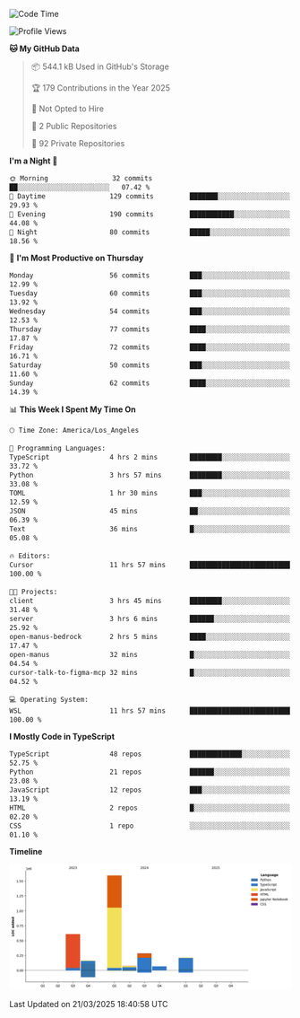 <!--START_SECTION:waka-->
![Code Time](http://img.shields.io/badge/Code%20Time-55%20hrs%2049%20mins-blue)

![Profile Views](http://img.shields.io/badge/Profile%20Views-0-blue)

**🐱 My GitHub Data** 

> 📦 544.1 kB Used in GitHub's Storage 
 > 
> 🏆 179 Contributions in the Year 2025
 > 
> 🚫 Not Opted to Hire
 > 
> 📜 2 Public Repositories 
 > 
> 🔑 92 Private Repositories 
 > 
**I'm a Night 🦉** 

```text
🌞 Morning                32 commits          ██░░░░░░░░░░░░░░░░░░░░░░░   07.42 % 
🌆 Daytime                129 commits         ███████░░░░░░░░░░░░░░░░░░   29.93 % 
🌃 Evening                190 commits         ███████████░░░░░░░░░░░░░░   44.08 % 
🌙 Night                  80 commits          █████░░░░░░░░░░░░░░░░░░░░   18.56 % 
```
📅 **I'm Most Productive on Thursday** 

```text
Monday                   56 commits          ███░░░░░░░░░░░░░░░░░░░░░░   12.99 % 
Tuesday                  60 commits          ███░░░░░░░░░░░░░░░░░░░░░░   13.92 % 
Wednesday                54 commits          ███░░░░░░░░░░░░░░░░░░░░░░   12.53 % 
Thursday                 77 commits          ████░░░░░░░░░░░░░░░░░░░░░   17.87 % 
Friday                   72 commits          ████░░░░░░░░░░░░░░░░░░░░░   16.71 % 
Saturday                 50 commits          ███░░░░░░░░░░░░░░░░░░░░░░   11.60 % 
Sunday                   62 commits          ████░░░░░░░░░░░░░░░░░░░░░   14.39 % 
```


📊 **This Week I Spent My Time On** 

```text
🕑︎ Time Zone: America/Los_Angeles

💬 Programming Languages: 
TypeScript               4 hrs 2 mins        ████████░░░░░░░░░░░░░░░░░   33.72 % 
Python                   3 hrs 57 mins       ████████░░░░░░░░░░░░░░░░░   33.08 % 
TOML                     1 hr 30 mins        ███░░░░░░░░░░░░░░░░░░░░░░   12.59 % 
JSON                     45 mins             ██░░░░░░░░░░░░░░░░░░░░░░░   06.39 % 
Text                     36 mins             █░░░░░░░░░░░░░░░░░░░░░░░░   05.08 % 

🔥 Editors: 
Cursor                   11 hrs 57 mins      █████████████████████████   100.00 % 

🐱‍💻 Projects: 
client                   3 hrs 45 mins       ████████░░░░░░░░░░░░░░░░░   31.48 % 
server                   3 hrs 6 mins        ██████░░░░░░░░░░░░░░░░░░░   25.92 % 
open-manus-bedrock       2 hrs 5 mins        ████░░░░░░░░░░░░░░░░░░░░░   17.47 % 
open-manus               32 mins             █░░░░░░░░░░░░░░░░░░░░░░░░   04.54 % 
cursor-talk-to-figma-mcp 32 mins             █░░░░░░░░░░░░░░░░░░░░░░░░   04.52 % 

💻 Operating System: 
WSL                      11 hrs 57 mins      █████████████████████████   100.00 % 
```

**I Mostly Code in TypeScript** 

```text
TypeScript               48 repos            █████████████░░░░░░░░░░░░   52.75 % 
Python                   21 repos            ██████░░░░░░░░░░░░░░░░░░░   23.08 % 
JavaScript               12 repos            ███░░░░░░░░░░░░░░░░░░░░░░   13.19 % 
HTML                     2 repos             █░░░░░░░░░░░░░░░░░░░░░░░░   02.20 % 
CSS                      1 repo              ░░░░░░░░░░░░░░░░░░░░░░░░░   01.10 % 
```



**Timeline**

![Lines of Code chart](https://raw.githubusercontent.com/hassanxelamin/hassanxelamin/main/assets/bar_graph.png)


 Last Updated on 21/03/2025 18:40:58 UTC
<!--END_SECTION:waka-->

<!--
**hassanxelamin/hassanxelamin** is a ✨ _special_ ✨ repository because its `README.md` (this file) appears on your GitHub profile.

Here are some ideas to get you started:

- 🔭 I’m currently working on ...
- 🌱 I’m currently learning ...
- 👯 I’m looking to collaborate on ...
- 🤔 I’m looking for help with ...
- 💬 Ask me about ...
- 📫 How to reach me: ...
- 😄 Pronouns: ...
- ⚡ Fun fact: ...
-->
